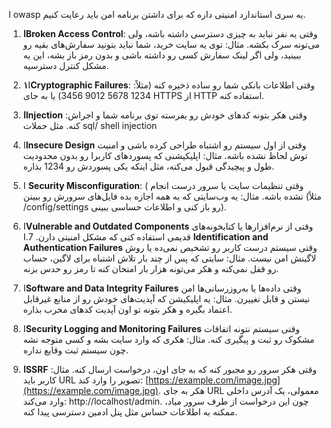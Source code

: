 

ا owasp یه سری استاندارد امنیتی داره که برای داشتن برنامه امن باید رعایت کنیم. 

1. **اBroken Access Control**: وقتی یه نفر نباید به چیزی دسترسی داشته باشه، ولی می‌تونه سرک بکشه. مثال: توی یه سایت خرید، شما نباید بتونید سفارش‌های بقیه رو ببینید، ولی اگر لینک سفارش کسی رو داشته باشی و بدون رمز باز بشه، این یه مشکل کنترل دسترسیه.

2. ا**۱Cryptographic Failures**:  وقتی اطلاعات بانکی شما رو ساده ذخیره کنه (مثلاً: 1234 5678 9012 3456) یا به جای HTTPS از HTTP استفاده کنه. 
3. **اInjection** :وقتی هکر بتونه کدهای خودش رو بفرسته توی برنامه شما و اجراش کنه. مثل حملات sql/ shell injection

4. ا**Insecure Design** وقتی از اول سیستم رو اشتباه طراحی کرده باشی و امنیت توش لحاظ نشده باشه. مثال: اپلیکیشنی که پسوردهای کاربرا رو بدون محدودیت طول و پیچیدگی قبول می‌کنه، مثل اینکه یکی پسوردش رو 1234 بذاره. 
5. ا **Security Misconfiguration**: ( وقتی تنظیمات سایت یا سرور درست انجام نشده باشه. مثال: یه وب‌سایتی که به همه اجازه بده فایل‌های سرورش رو ببینن (مثلاً /config/settings رو باز کنی و اطلاعات حساسی ببینی).
6. ا**Vulnerable and Outdated Components** وقتی از نرم‌افزارها یا کتابخونه‌های قدیمی استفاده کنی که مشکل امنیتی دارن.
7.ا **Identification and Authentication Failures**  وقتی سیستم درست کاربر رو تشخیص نمی‌ده یا روش لاگینش امن نیست. مثال: سایتی که پس از چند بار تلاش اشتباه برای لاگین، حساب رو قفل نمی‌کنه و هکر می‌تونه هزار بار امتحان کنه تا رمز رو حدس بزنه.
7. ا**Software and Data Integrity Failures**  وقتی داده‌ها یا به‌روزرسانی‌ها امن نیستن و قابل تغییرن. مثال: یه اپلیکیشن که آپدیت‌های خودش رو از منابع غیرقابل اعتماد بگیره و هکر بتونه تو اون آپدیت کدهای مخرب بذاره.
8. ا**Security Logging and Monitoring Failures** وقتی سیستم نتونه اتفاقات مشکوک رو ثبت و پیگیری کنه. مثال: هکری که وارد سایت بشه و کسی متوجه نشه چون سیستم ثبت وقایع نداره.
9. **اSSRF** وقتی هکر سرور رو مجبور کنه که به جای اون، درخواست ارسال کنه. مثال: کاربر باید URL تصویر را وارد کند: [https://example.com/image.jpg](https://example.com/image.jpg). هکر به جای URL معمولی، یک آدرس داخلی وارد می‌کند: http://localhost/admin. چون این درخواست از طرف سرور میاد، ممکنه به اطلاعات حساس مثل پنل ادمین دسترسی پیدا کنه.